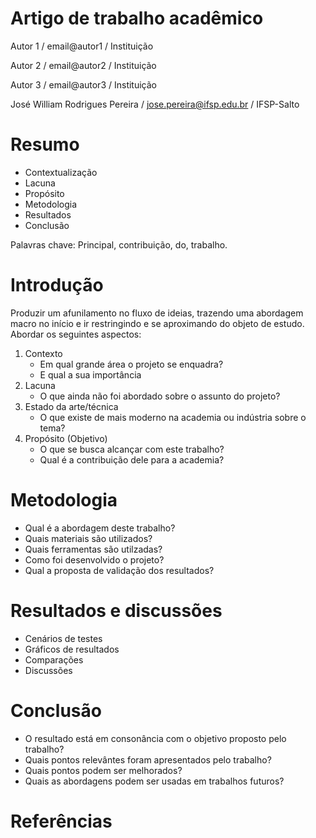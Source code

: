 # Artigo de trabalho acadêmico

Autor 1 / email@autor1 / Instituição

Autor 2 / email@autor2 / Instituição

Autor 3 / email@autor3 / Instituição

José William Rodrigues Pereira / jose.pereira@ifsp.edu.br / IFSP-Salto


# Resumo

- Contextualização
- Lacuna
- Propósito
- Metodologia
- Resultados
- Conclusão
  
Palavras chave: Principal, contribuição, do, trabalho.


# Introdução

Produzir um afunilamento no fluxo de ideias, trazendo uma abordagem macro no início e ir restringindo e se aproximando do objeto de estudo.
Abordar os seguintes aspectos:

1. Contexto
     - Em qual grande área o projeto se enquadra?
     - E qual a sua importância
2. Lacuna
     - O que ainda não foi abordado sobre o assunto do projeto? 
3. Estado da arte/técnica
     - O que existe de mais moderno na academia ou indústria sobre o tema? 
4. Propósito (Objetivo)
     - O que se busca alcançar com este trabalho? 
     - Qual é a contribuição dele para a academia? 

# Metodologia

- Qual é a abordagem deste trabalho? 
- Quais materiais são utilizados?
- Quais ferramentas são utilzadas?
- Como foi desenvolvido o projeto?
- Qual a proposta de validação dos resultados? 

# Resultados e discussões

- Cenários de testes
- Gráficos de resultados
- Comparações
- Discussões

# Conclusão

- O resultado está em consonância com o objetivo proposto pelo trabalho?
- Quais pontos relevântes foram apresentados pelo trabalho?
- Quais pontos podem ser melhorados? 
- Quais as abordagens podem ser usadas em trabalhos futuros?

# Referências
